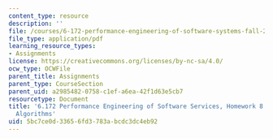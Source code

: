 ```yaml
---
content_type: resource
description: ''
file: /courses/6-172-performance-engineering-of-software-systems-fall-2018/5bc7ce0d33656fd3783abcdc3dc4eb92_MIT6_172F18hw8.pdf
file_type: application/pdf
learning_resource_types:
- Assignments
license: https://creativecommons.org/licenses/by-nc-sa/4.0/
ocw_type: OCWFile
parent_title: Assignments
parent_type: CourseSection
parent_uid: a2985482-0758-c1ef-a6ea-42f1d63e5cb7
resourcetype: Document
title: '6.172 Performance Engineering of Software Services, Homework 8: Cache-Oblivious
  Algorithms'
uid: 5bc7ce0d-3365-6fd3-783a-bcdc3dc4eb92
---
```

